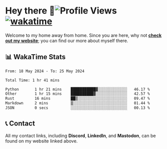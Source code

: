 # Hey there :wave:![Profile Views](https://komarev.com/ghpvc/?username=skifli) [![wakatime](https://wakatime.com/badge/user/b4317b02-0c6d-457b-82a4-a448b8a8d1df.svg)](https://wakatime.com/@b4317b02-0c6d-457b-82a4-a448b8a8d1df)

Welcome to my home away from home. Since you are here, why not [**check out my website**](https://skifli.github.io); you can find our more about myself there.

## 📊 WakaTime Stats

<!--START_SECTION:waka-->

```txt
From: 18 May 2024 - To: 25 May 2024

Total Time: 1 hr 41 mins

Python       1 hr 21 mins    ███████████▓░░░░░░░░░░░░░   46.17 %
Other        1 hr 15 mins    ██████████▓░░░░░░░░░░░░░░   42.57 %
Rust         16 mins         ██▒░░░░░░░░░░░░░░░░░░░░░░   09.47 %
Markdown     2 mins          ▒░░░░░░░░░░░░░░░░░░░░░░░░   01.44 %
JSON         0 secs          ░░░░░░░░░░░░░░░░░░░░░░░░░   00.13 %
```

<!--END_SECTION:waka-->

## 📞 Contact

All my contact links, including **Discord**, **LinkedIn**, and **Mastodon**, can be found on my website linked above.

